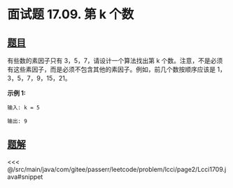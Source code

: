 # 面试题 17.09. 第 k 个数

## [题目](https://leetcode.cn/problems/get-kth-magic-number-lcci/)
有些数的素因子只有 3，5，7，请设计一个算法找出第 k 个数。注意，不是必须有这些素因子，而是必须不包含其他的素因子。例如，前几个数按顺序应该是 1，3，5，7，9，15，21。

**示例 1:**

```
输入: k = 5

输出: 9
```



## [题解](https://github.com/PasseRR/JavaLeetCode/blob/master/src/main/java/com/gitee/passerr/leetcode/problem/lcci/page2/Lcci1709.java)

<<< @/src/main/java/com/gitee/passerr/leetcode/problem/lcci/page2/Lcci1709.java#snippet

